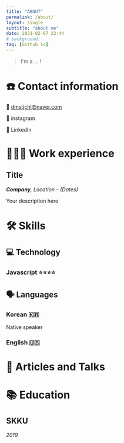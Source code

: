 ```yaml
---
title: "ABOUT"
permalink: /about/
layout: single
subtitle: "about me"
date: 2021-02-07 22:44
# background: 
tag: [Github io]
---
```


> I'm a ... !



# ☎️ Contact information

📧  dmstjchl@naver.com

🔖  instagram 

🔗 LinkedIn



# **👩🏻‍💻** Work experience

## Title

***Company**, Location – (Dates)*

Your description here



# 🛠 Skills

## 💻 Technology

### Javascript ⭐️⭐️⭐️⭐️

<!-- My "native" programming language, I've worked with it for over 6 years. I've used it in the front-end with React and Redux, in the back-end for APIs with Node, Express and Hapi.js and for testing automation using Mocha and later on, Jest. -->



## 🗣 Languages

### Korean 🇰🇷

Native speaker

### English 🇺🇸



# 📜 Articles and Talks



# 📚 Education

## SKKU

*2019*